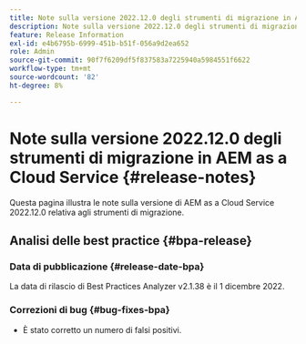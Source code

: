 ```yaml
---
title: Note sulla versione 2022.12.0 degli strumenti di migrazione in AEM as a Cloud Service
description: Note sulla versione 2022.12.0 degli strumenti di migrazione in AEM as a Cloud Service
feature: Release Information
exl-id: e4b6795b-6999-451b-b51f-056a9d2ea652
role: Admin
source-git-commit: 90f7f6209df5f837583a7225940a5984551f6622
workflow-type: tm+mt
source-wordcount: '82'
ht-degree: 8%

---
```


# Note sulla versione 2022.12.0 degli strumenti di migrazione in AEM as a Cloud Service {#release-notes}

Questa pagina illustra le note sulla versione di AEM as a Cloud Service 2022.12.0 relativa agli strumenti di migrazione.

## Analisi delle best practice {#bpa-release}

### Data di pubblicazione {#release-date-bpa}

La data di rilascio di Best Practices Analyzer v2.1.38 è il 1 dicembre 2022.

### Correzioni di bug {#bug-fixes-bpa}

* È stato corretto un numero di falsi positivi.
